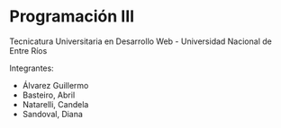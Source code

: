 # Programación III

Tecnicatura Universitaria en Desarrollo Web - Universidad Nacional de Entre Ríos

Integrantes:
- Álvarez Guillermo
- Basteiro, Abril
- Natarelli, Candela
- Sandoval, Diana
#
